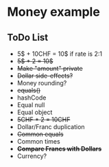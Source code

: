 # Money example

## ToDo List

* 5$ + 10CHF = 10$ if rate is 2:1
* ~~5$ * 2 = 10$~~
* ~~Make "amount" private~~
* ~~Dollar side-effects?~~  
* Money rounding?
* ~~equals()~~
* hashCode
* Equal null
* Equal object
* ~~5CHF * 2 = 10CHF~~
* Dollar/Franc duplication
* ~~Common equals~~
* Common times
* ~~**Compare Francs with Dollars**~~
* Currency?